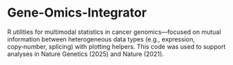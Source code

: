 # Gene-Omics-Integrator
R utilities for multimodal statistics in cancer genomics—focused on mutual information between heterogeneous data types (e.g., expression, copy‑number, splicing) with plotting helpers. This code was used to support analyses in Nature Genetics (2025) and Nature (2021).
